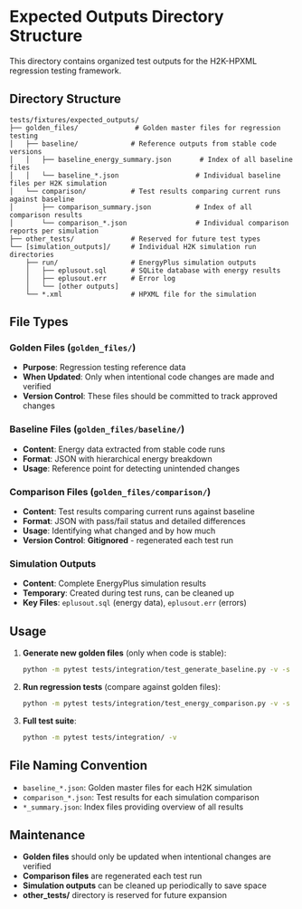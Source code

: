 # Expected Outputs Directory Structure

This directory contains organized test outputs for the H2K-HPXML regression testing framework.

## Directory Structure

```
tests/fixtures/expected_outputs/
├── golden_files/              # Golden master files for regression testing
│   ├── baseline/             # Reference outputs from stable code versions
│   │   ├── baseline_energy_summary.json       # Index of all baseline files
│   │   └── baseline_*.json                   # Individual baseline files per H2K simulation
│   └── comparison/           # Test results comparing current runs against baseline
│       ├── comparison_summary.json           # Index of all comparison results
│       └── comparison_*.json                 # Individual comparison reports per simulation
├── other_tests/              # Reserved for future test types
└── [simulation_outputs]/     # Individual H2K simulation run directories
    ├── run/                  # EnergyPlus simulation outputs
    │   ├── eplusout.sql      # SQLite database with energy results
    │   ├── eplusout.err      # Error log
    │   └── [other outputs]
    └── *.xml                 # HPXML file for the simulation
```

## File Types

### Golden Files (`golden_files/`)
- **Purpose**: Regression testing reference data
- **When Updated**: Only when intentional code changes are made and verified
- **Version Control**: These files should be committed to track approved changes

### Baseline Files (`golden_files/baseline/`)
- **Content**: Energy data extracted from stable code runs
- **Format**: JSON with hierarchical energy breakdown
- **Usage**: Reference point for detecting unintended changes

### Comparison Files (`golden_files/comparison/`)
- **Content**: Test results comparing current runs against baseline  
- **Format**: JSON with pass/fail status and detailed differences
- **Usage**: Identifying what changed and by how much
- **Version Control**: **Gitignored** - regenerated each test run

### Simulation Outputs
- **Content**: Complete EnergyPlus simulation results
- **Temporary**: Created during test runs, can be cleaned up
- **Key Files**: `eplusout.sql` (energy data), `eplusout.err` (errors)

## Usage

1. **Generate new golden files** (only when code is stable):
   ```bash
   python -m pytest tests/integration/test_generate_baseline.py -v -s --run-baseline
   ```

2. **Run regression tests** (compare against golden files):
   ```bash
   python -m pytest tests/integration/test_energy_comparison.py -v -s
   ```

3. **Full test suite**:
   ```bash
   python -m pytest tests/integration/ -v
   ```

## File Naming Convention

- `baseline_*.json`: Golden master files for each H2K simulation
- `comparison_*.json`: Test results for each simulation comparison
- `*_summary.json`: Index files providing overview of all results

## Maintenance

- **Golden files** should only be updated when intentional changes are verified
- **Comparison files** are regenerated each test run
- **Simulation outputs** can be cleaned up periodically to save space
- **other_tests/** directory is reserved for future expansion
